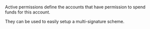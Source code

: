 Active permissions define the accounts that have permission to spend funds for this account.

They can be used to easily setup a multi-signature scheme.
<!-- commented until we change things to TUSC
see [permissions](accounts/permissions) for more details. -->